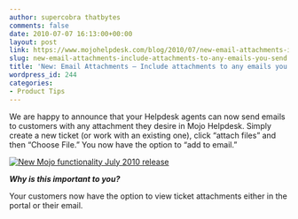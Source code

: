 ```yaml
---
author: supercobra thatbytes
comments: false
date: 2010-07-07 16:13:00+00:00
layout: post
link: https://www.mojohelpdesk.com/blog/2010/07/new-email-attachments-include-attachments-to-any-emails-you-send/
slug: new-email-attachments-include-attachments-to-any-emails-you-send
title: 'New: Email Attachments – Include attachments to any emails you send'
wordpress_id: 244
categories:
- Product Tips
---
```








We are happy to announce that your Helpdesk agents can now send emails to customers with any attachment they desire in Mojo Helpdesk. Simply create a new ticket (or work with an existing one), click “attach files” and then “Choose File.” You now have the option to “add to email.”










[![New Mojo functionality July 2010 release](http://www.mojohelpdesk.com/blog/wordpress/wp-content/uploads/2010/07/New-Mojo-functionality-July-2010-release.png)](http://www.mojohelpdesk.com/blog/wordpress/wp-content/uploads/2010/07/New-Mojo-functionality-July-2010-release.png)







**_Why is this important to you?_**




Your customers now have the option to view ticket attachments either in the portal or their email.
